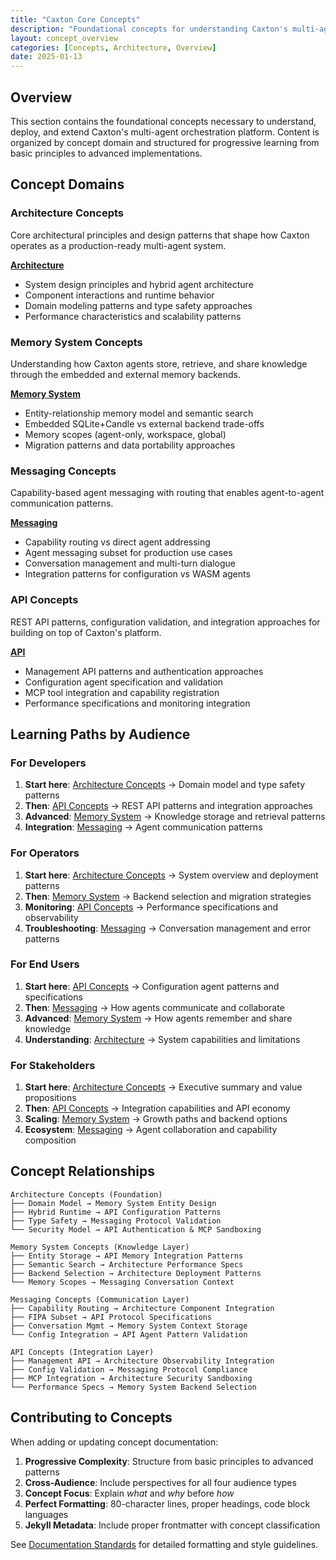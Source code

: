 ```yaml
---
title: "Caxton Core Concepts"
description: "Foundational concepts for understanding Caxton's multi-agent orchestration platform"
layout: concept_overview
categories: [Concepts, Architecture, Overview]
date: 2025-01-13
---
```


## Overview

This section contains the foundational concepts necessary to understand, deploy,
and extend Caxton's multi-agent orchestration platform. Content is organized
by concept domain and structured for progressive learning from basic principles
to advanced implementations.

## Concept Domains

### Architecture Concepts

Core architectural principles and design patterns that shape how Caxton
operates as a production-ready multi-agent system.

**[Architecture](/docs/concepts/architecture/)**

- System design principles and hybrid agent architecture
- Component interactions and runtime behavior
- Domain modeling patterns and type safety approaches
- Performance characteristics and scalability patterns

### Memory System Concepts

Understanding how Caxton agents store, retrieve, and share knowledge through
the embedded and external memory backends.

**[Memory System](/docs/concepts/memory-system/)**

- Entity-relationship memory model and semantic search
- Embedded SQLite+Candle vs external backend trade-offs
- Memory scopes (agent-only, workspace, global)
- Migration patterns and data portability approaches

### Messaging Concepts

Capability-based agent messaging with routing that enables
agent-to-agent communication patterns.

**[Messaging](/docs/concepts/messaging/)**

- Capability routing vs direct agent addressing
- Agent messaging subset for production use cases
- Conversation management and multi-turn dialogue
- Integration patterns for configuration vs WASM agents

### API Concepts

REST API patterns, configuration validation, and integration approaches for
building on top of Caxton's platform.

**[API](/docs/concepts/api/)**

- Management API patterns and authentication approaches
- Configuration agent specification and validation
- MCP tool integration and capability registration
- Performance specifications and monitoring integration

## Learning Paths by Audience

### For Developers

1. **Start here**: [Architecture Concepts](/docs/concepts/architecture/) →
   Domain model and type safety patterns
2. **Then**: [API Concepts](/docs/concepts/api/) → REST API patterns and
   integration approaches
3. **Advanced**: [Memory System](/docs/concepts/memory-system/) → Knowledge
   storage and retrieval patterns
4. **Integration**: [Messaging](/docs/concepts/messaging/) → Agent
   communication patterns

### For Operators

1. **Start here**: [Architecture Concepts](/docs/concepts/architecture/) →
   System overview and deployment patterns
2. **Then**: [Memory System](/docs/concepts/memory-system/) → Backend selection
   and migration strategies
3. **Monitoring**: [API Concepts](/docs/concepts/api/) → Performance
   specifications and observability
4. **Troubleshooting**: [Messaging](/docs/concepts/messaging/) → Conversation
   management and error patterns

### For End Users

1. **Start here**: [API Concepts](/docs/concepts/api/) → Configuration agent
   patterns and specifications
2. **Then**: [Messaging](/docs/concepts/messaging/) → How agents communicate
   and collaborate
3. **Advanced**: [Memory System](/docs/concepts/memory-system/) → How agents
   remember and share knowledge
4. **Understanding**: [Architecture](/docs/concepts/architecture/) → System
   capabilities and limitations

### For Stakeholders

1. **Start here**: [Architecture Concepts](/docs/concepts/architecture/) →
   Executive summary and value propositions
2. **Then**: [API Concepts](/docs/concepts/api/) → Integration capabilities
   and API economy
3. **Scaling**: [Memory System](/docs/concepts/memory-system/) → Growth paths
   and backend options
4. **Ecosystem**: [Messaging](/docs/concepts/messaging/) → Agent collaboration
   and capability composition

## Concept Relationships

```text
Architecture Concepts (Foundation)
├── Domain Model → Memory System Entity Design
├── Hybrid Runtime → API Configuration Patterns
├── Type Safety → Messaging Protocol Validation
└── Security Model → API Authentication & MCP Sandboxing

Memory System Concepts (Knowledge Layer)
├── Entity Storage → API Memory Integration Patterns
├── Semantic Search → Architecture Performance Specs
├── Backend Selection → Architecture Deployment Patterns
└── Memory Scopes → Messaging Conversation Context

Messaging Concepts (Communication Layer)
├── Capability Routing → Architecture Component Integration
├── FIPA Subset → API Protocol Specifications
├── Conversation Mgmt → Memory System Context Storage
└── Config Integration → API Agent Pattern Validation

API Concepts (Integration Layer)
├── Management API → Architecture Observability Integration
├── Config Validation → Messaging Protocol Compliance
├── MCP Integration → Architecture Security Sandboxing
└── Performance Specs → Memory System Backend Selection
```

## Contributing to Concepts

When adding or updating concept documentation:

1. **Progressive Complexity**: Structure from basic principles to advanced
   patterns
2. **Cross-Audience**: Include perspectives for all four audience types
3. **Concept Focus**: Explain *what* and *why* before *how*
4. **Perfect Formatting**: 80-character lines, proper headings, code block
   languages
5. **Jekyll Metadata**: Include proper frontmatter with concept classification

See [Documentation Standards](/docs/contributing/documentation-standards.md)
for detailed formatting and style guidelines.
